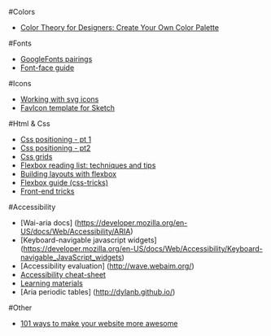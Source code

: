 #Colors
- [Color Theory for Designers: Create Your Own Color Palette](https://www.smashingmagazine.com/2010/02/color-theory-for-designer-part-3-creating-your-own-color-palettes/)

#Fonts
- [GoogleFonts pairings](https://femmebot.github.io/google-type/)
- [Font-face guide](http://sixrevisions.com/css/font-face-guide/)
 
#Icons
- [Working with svg icons](http://fvsch.com/code/svg-icons/how-to/)
- [FavIcon template for Sketch](https://dribbble.com/shots/1746131-Sketch-Favicon-Template)

#Html & Css
- [Css positioning - pt 1](https://www.google.com/url?sa=t&rct=j&q=&esrc=s&source=web&cd=1&cad=rja&uact=8&ved=0ahUKEwizieSazpvMAhUH7mMKHXcVASMQtwIIHTAA&url=https%3A%2F%2Fwww.youtube.com%2Fwatch%3Fv%3DkejG8G0dr5U&usg=AFQjCNHKdAHajgL-LqNFPm0jdCtuBFLckA&sig2=1VM2qCmxEWm2P5a0eYQSTA)
- [Css positioning - pt2](https://www.google.com/url?sa=t&rct=j&q=&esrc=s&source=web&cd=3&cad=rja&uact=8&ved=0ahUKEwizieSazpvMAhUH7mMKHXcVASMQtwIIIzAC&url=https%3A%2F%2Fwww.youtube.com%2Fwatch%3Fv%3DRf6zAP4YnZA&usg=AFQjCNH5sRkdsOR80kJ1fg8ekLAIOoGDvw&sig2=dQ-NjJHxp3NmGwhTR8y-Qg)
- [Css grids](http://bitsofco.de/holy-grail-layout-css-grid/)
- [Flexbox reading list: techniques and tips](https://www.smashingmagazine.com/2016/02/the-flexbox-reading-list/)
- [Building layouts with flexbox](http://callmenick.com/post/flexbox-examples)
- [Flexbox guide (css-tricks)](https://css-tricks.com/snippets/css/a-guide-to-flexbox/)
- [Front-end tricks](https://www.smashingmagazine.com/2016/03/dirty-tricks-dark-corners-front-end-slides-pdf/?mc_cid=e55ae11b67&mc_eid=e9674d66a4)
 
#Accessibility
- [Wai-aria docs] (https://developer.mozilla.org/en-US/docs/Web/Accessibility/ARIA)
- [Keyboard-navigable javascript widgets] (https://developer.mozilla.org/en-US/docs/Web/Accessibility/Keyboard-navigable_JavaScript_widgets)
- [Accessibility evaluation] (http://wave.webaim.org/)
- [Accessibility cheat-sheet](http://bitsofco.de/the-accessibility-cheatsheet/)
- [Learning materials](http://bitsofco.de/the-accessibility-cheatsheet/)
- [Aria periodic tables] (http://dylanb.github.io/)

#Other
- [101 ways to make your website more awesome](https://www.awesomeweb.com/blog/make-website-awesome)
